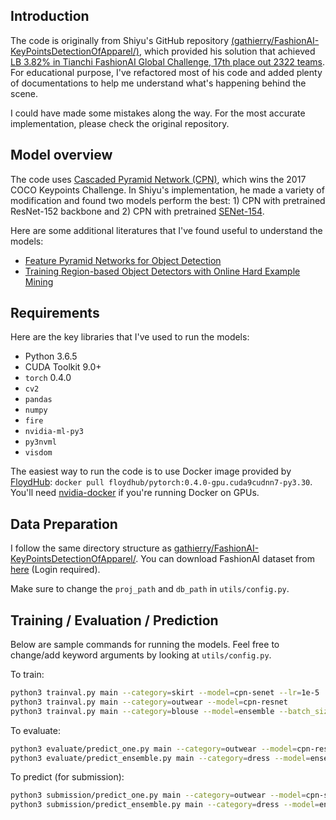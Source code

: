 ## Introduction

The code is originally from Shiyu's GitHub repository [(gathierry/FashionAI-KeyPointsDetectionOfApparel/)](https://github.com/gathierry/FashionAI-KeyPointsDetectionOfApparel/), which provided his solution that achieved [LB 3.82% in Tianchi FashionAI Global Challenge, 17th place out 2322 teams](https://tianchi.aliyun.com/competition/rankingList.htm?spm=5176.11165320.0.0.29762af1InLUXu&raceId=231648&season=1&_lang=en_US). For educational purpose, I've refactored most of his code and added plenty of documentations to help me understand what's happening behind the scene.

I could have made some mistakes along the way. For the most accurate implementation, please check the original repository.

## Model overview

The code uses [Cascaded Pyramid Network (CPN)](https://arxiv.org/abs/1711.07319), which wins the 2017 COCO Keypoints Challenge. In Shiyu's implementation, he made a variety of modification and found two models perform the best: 1) CPN with pretrained ResNet-152 backbone and 2) CPN with pretrained [SENet-154](https://arxiv.org/abs/1709.01507).

Here are some additional literatures that I've found useful to understand the models:

* [Feature Pyramid Networks for Object Detection](https://arxiv.org/abs/1612.03144)
* [Training Region-based Object Detectors with Online Hard Example Mining](https://arxiv.org/abs/1604.03540)

## Requirements

Here are the key libraries that I've used to run the models:

* Python 3.6.5
* CUDA Toolkit 9.0+
* `torch` 0.4.0
* `cv2`
* `pandas`
* `numpy`
* `fire`
* `nvidia-ml-py3`
* `py3nvml`
* `visdom`

The easiest way to run the code is to use Docker image provided by [FloydHub](https://hub.docker.com/r/floydhub/pytorch/tags/): `docker pull floydhub/pytorch:0.4.0-gpu.cuda9cudnn7-py3.30`. You'll need [nvidia-docker](https://github.com/NVIDIA/nvidia-docker) if you're running Docker on GPUs.

## Data Preparation

I follow the same directory structure as [gathierry/FashionAI-KeyPointsDetectionOfApparel/](https://github.com/gathierry/FashionAI-KeyPointsDetectionOfApparel/#data-preparation). You can download FashionAI dataset from [here](https://tianchi.aliyun.com/competition/information.htm?spm=5176.11165261.5678.2.34b72ec5iFguTn&raceId=231648&_lang=en_US) (Login required).

Make sure to change the `proj_path` and `db_path` in `utils/config.py`.

## Training / Evaluation / Prediction

Below are sample commands for running the models. Feel free to change/add keyword arguments by looking at `utils/config.py`.

To train:

```bash
python3 trainval.py main --category=skirt --model=cpn-senet --lr=1e-5
python3 trainval.py main --category=outwear --model=cpn-resnet
python3 trainval.py main --category=blouse --model=ensemble --batch_size=8
```

To evaluate:

```bash
python3 evaluate/predict_one.py main --category=outwear --model=cpn-resnet
python3 evaluate/predict_ensemble.py main --category=dress --model=ensemble
```

To predict (for submission):

```bash
python3 submission/predict_one.py main --category=outwear --model=cpn-senet
python3 submission/predict_ensemble.py main --category=dress --model=ensemble
```
